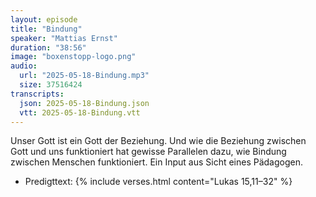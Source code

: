 ```yaml
---
layout: episode
title: "Bindung"
speaker: "Mattias Ernst"
duration: "38:56"
image: "boxenstopp-logo.png"
audio:
  url: "2025-05-18-Bindung.mp3"
  size: 37516424
transcripts:
  json: 2025-05-18-Bindung.json
  vtt: 2025-05-18-Bindung.vtt
---
```


Unser Gott ist ein Gott der Beziehung. Und wie die Beziehung zwischen Gott und uns funktioniert hat gewisse Parallelen dazu, wie Bindung zwischen Menschen funktioniert. Ein Input aus Sicht eines Pädagogen.

- Predigttext: {% include verses.html content="Lukas 15,11–32" %}
